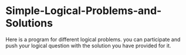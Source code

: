 # Simple-Logical-Problems-and-Solutions
Here is a  program for different logical problems. you can participate and push your logical question with the solution you have provided for it.
